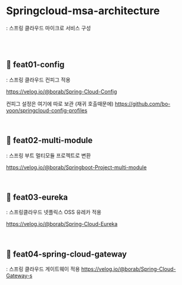# Springcloud-msa-architecture 
: 스프링 클라우드 마이크로 서비스 구성


<br>
<br>

## 🤔 feat01-config
: 스프링 클라우드 컨피그 적용

https://velog.io/@borab/Spring-Cloud-Config

컨피그 설정은 여기에 따로 보관 (재귀 호출때문에)
https://github.com/bo-yoon/springcloud-config-profiles

<br>

## 🤔 feat02-multi-module
: 스프링 부트 멀티모듈 프로젝트로 변환

https://velog.io/@borab/Springboot-Project-multi-module

<br>

## 🤔 feat03-eureka
: 스프링클라우드 넷플릭스 OSS 유레카 적용

https://velog.io/@borab/Spring-Cloud-Eureka


<br>

## 🤔 feat04-spring-cloud-gateway
: 스프링 클라우드 게이트웨이 적용
https://velog.io/@borab/Spring-Cloud-Gateway-s

<br>

